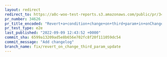 ```yaml
---
layout: redirect
redirect_to: https://a8c-woo-test-reports.s3.amazonaws.com/public/pr/34626/e2e/index.html
pr_number: 34626
pr_title_encoded: "Revert+a+condition+change+on+third+param+in+onChange+prop"
pr_test_type: e2e
last_published: "2022-09-09 12:43:52 +0000"
commit_sha: 6599a13209ad5e8b656e702fc8f20f111059dc54
commit_message: "Add changelog"
branch_name: fix/revert_on_change_third_param_update
---
```

